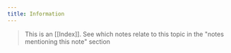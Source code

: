 ```yaml
---
title: Information
---
```


> This is an [[Index]]. See which notes relate to this topic in the "notes mentioning this note" section
